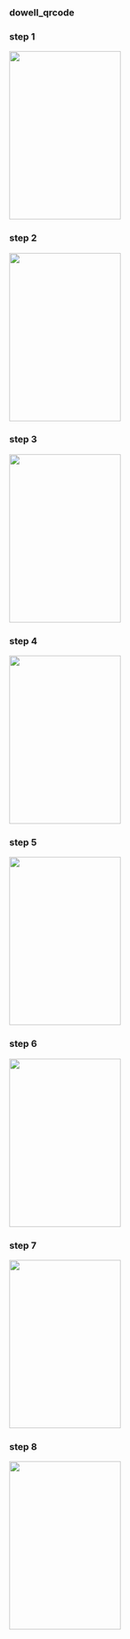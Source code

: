 ### dowell_qrcode
<div>

### step 1

<img src='https://res.cloudinary.com/dhmvn4nnf/image/upload/v1667206561/sbs-email-template/dowell/Feedback_lnmbtk.jpg' height='300' width='200'/>

### step 2

<img src='https://res.cloudinary.com/dhmvn4nnf/image/upload/v1667206560/sbs-email-template/dowell/Create_servey_qhp4cw.jpg' height='300' width='200'/>

### step 3

<img src='https://res.cloudinary.com/dhmvn4nnf/image/upload/v1667206561/sbs-email-template/dowell/Create_QR_code_juazmx.jpg' height='300' width='200'/>

### step 4

<img src='https://res.cloudinary.com/dhmvn4nnf/image/upload/v1667206560/sbs-email-template/dowell/survey_date_1_ucdb4x.jpg' height='300' width='200'/>

### step 5

<img src='https://res.cloudinary.com/dhmvn4nnf/image/upload/v1667206560/sbs-email-template/dowell/survey_date_1_1_iutxdq.jpg' height='300' width='200'/>

### step 6

<img src='https://res.cloudinary.com/dhmvn4nnf/image/upload/v1667206560/sbs-email-template/dowell/Create_QR_code_1_vp75ut.jpg' height='300' width='200'/>

### step 7

<img src='https://res.cloudinary.com/dhmvn4nnf/image/upload/v1667206560/sbs-email-template/dowell/survey_date_1_1_iutxdq.jpg' height='300' width='200'/>

### step 8

<img src='https://res.cloudinary.com/dhmvn4nnf/image/upload/v1667206560/sbs-email-template/dowell/iframe_ngbgwz.jpg' height='300' width='200'/>

</div>
